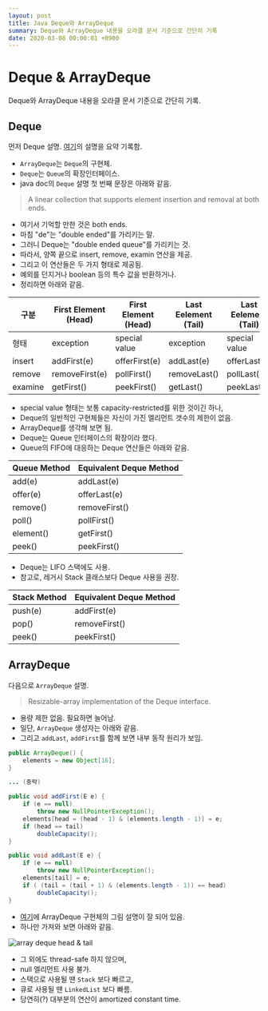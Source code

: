 ```yaml
---
layout: post
title: Java Deque와 ArrayDeque
summary: Deque와 ArrayDeque 내용을 오라클 문서 기준으로 간단히 기록
date: 2020-03-08 00:00:01 +0900
---
```


# Deque & ArrayDeque

Deque와 ArrayDeque 내용을 오라클 문서 기준으로 간단히 기록.

## Deque

먼저 Deque 설명. [여기](https://docs.oracle.com/javase/7/docs/api/java/util/Deque.html)의 설명을 요약 기록함.

- `ArrayDeque`는 `Deque`의 구현체.
- `Deque`는 `Queue`의 확장인터페이스.
- java doc의 `Deque` 설명 첫 번째 문장은 아래와 같음.

> A linear collection that supports element insertion and removal at both ends.

- 여기서 기억할 만한 것은 both ends.
- 마침 "de"는 "double ended"를 가리키는 말.
- 그러니 Deque는 "double ended queue"를 가리키는 것.
- 따라서, 양쪽 끝으로 insert, remove, examin 연산을 제공.
- 그리고 이 연산들은 두 가지 형태로 제공됨.
- 예외를 던지거나 boolean 등의 특수 값을 반환하거나.
- 정리하면 아래와 같음.

| 구분 | First Element (Head) | First Element (Head) | Last Eelement (Tail) | Last Eelement (Tail)
| - | - | - | - | -
| 형태 | exception | special value | exception | special value
| insert | addFirst(e) | offerFirst(e) | addLast(e) | offerLast(e)
| remove | removeFirst(e) | pollFirst() | removeLast() | pollLast()
| examine | getFirst() | peekFirst() | getLast() | peekLast()

- special value 형태는 보통 capacity-restricted를 위한 것이긴 하나,
- Deque의 일반적인 구현체들은 자신이 가진 엘리먼트 갯수의 제한이 없음.
- ArrayDeque를 생각해 보면 됨.
- Deque는 Queue 인터페이스의 확장이라 했다.
- Queue의 FIFO에 대응하는 Deque 연산들은 아래와 같음.

| Queue Method | Equivalent Deque Method
| - | -
| add(e) | addLast(e)
| offer(e) | offerLast(e)
| remove() | removeFirst()
| poll() | pollFirst()
| element() | getFirst()
| peek() | peekFirst()

- Deque는 LIFO 스택에도 사용.
- 참고로, 레거시 Stack 클래스보다 Deque 사용을 권장.

| Stack Method | Equivalent Deque Method
| - | -
| push(e) | addFirst(e)
| pop() | removeFirst()
| peek() | peekFirst()

## ArrayDeque

다음으로 `ArrayDeque` 설명.

> Resizable-array implementation of the Deque interface.

- 용량 제한 없음. 필요하면 늘어남.
- 일단, `ArrayDeque` 생성자는 아래와 같음.
- 그리고 `addLast`, `addFirst`를 함께 보면 내부 동작 원리가 보임.

```java
public ArrayDeque() {
    elements = new Object[16];
}

... (중략)

public void addFirst(E e) {
    if (e == null)
        throw new NullPointerException();
    elements[head = (head - 1) & (elements.length - 1)] = e;
    if (head == tail)
        doubleCapacity();
}

public void addLast(E e) {
    if (e == null)
        throw new NullPointerException();
    elements[tail] = e;
    if ( (tail = (tail + 1) & (elements.length - 1)) == head)
        doubleCapacity();
}
```

- [여기](https://www.baeldung.com/java-array-deque)에 ArrayDeque 구현체의 그림 설명이 잘 되어 있음.
- 하나만 가져와 보면 아래와 같음.

![array deque head & tail](https://www.baeldung.com/wp-content/uploads/2017/11/ArrayDeque.jpg)

- 그 외에도 thread-safe 하지 않으며,
- null 엘리먼트 사용 불가.
- 스택으로 사용될 땐 `Stack` 보다 빠르고,
- 큐로 사용될 땐 `LinkedList` 보다 빠름.
- 당연히(?) 대부분의 연산이 amortized constant time.
